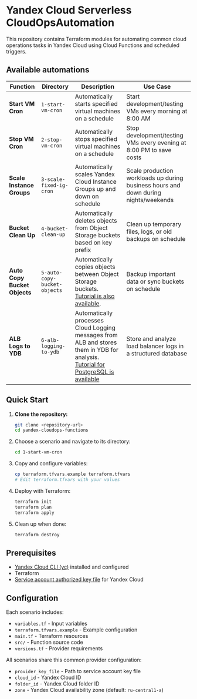 # Yandex Cloud Serverless CloudOpsAutomation

This repository contains Terraform modules for automating common cloud operations tasks in Yandex Cloud using Cloud Functions and scheduled triggers.

## Available automations

| Function | Directory | Description | Use Case |
|----------|-----------|-------------|----------|
| **Start VM Cron** | `1-start-vm-cron` | Automatically starts specified virtual machines on a schedule | Start development/testing VMs every morning at 8:00 AM |
| **Stop VM Cron** | `2-stop-vm-cron` | Automatically stops specified virtual machines on a schedule | Stop development/testing VMs every evening at 8:00 PM to save costs |
| **Scale Instance Groups** | `3-scale-fixed-ig-cron` | Automatically scales Yandex Cloud Instance Groups up and down on schedule | Scale production workloads up during business hours and down during nights/weekends |
| **Bucket Clean Up** | `4-bucket-clean-up` | Automatically deletes objects from Object Storage buckets based on key prefix | Clean up temporary files, logs, or old backups on schedule |
| **Auto Copy Bucket Objects** | `5-auto-copy-bucket-objects` | Automatically copies objects between Object Storage buckets. [Tutorial is also available](https://yandex.cloud/en/docs/functions/tutorials/bucket-to-bucket). | Backup important data or sync buckets on schedule |
| **ALB Logs to YDB** | `6-alb-logging-to-ydb` | Automatically processes Cloud Logging messages from ALB and stores them in YDB for analysis. [Tutorial for PostgreSQL is available](https://yandex.cloud/en/docs/functions/tutorials/logging) | Store and analyze load balancer logs in a structured database |

## Quick Start

1. **Clone the repository:**
    ```bash
    git clone <repository-url>
    cd yandex-cloudops-functions
    ```

2. Choose a scenario and navigate to its directory:

    ```bash
    cd 1-start-vm-cron
    ```

3. Copy and configure variables:

    ```bash
    cp terraform.tfvars.example terraform.tfvars
    # Edit terraform.tfvars with your values
    ```

 4. Deploy with Terraform:

    ```bash
    terraform init
    terraform plan
    terraform apply
    ```

 5. Clean up when done:

    ```bash
    terraform destroy
    ```

## Prerequisites

* [Yandex Cloud CLI (yc)](https://yandex.cloud/en/docs/cli/operations/install-cli) installed and configured
* Terraform
* [Service account authorized key file](https://yandex.cloud/en/docs/iam/operations/authentication/manage-authorized-keys#console_1) for Yandex Cloud

## Configuration

Each scenario includes:

* `variables.tf` - Input variables
* `terraform.tfvars.example` - Example configuration
* `main.tf` - Terraform resources
* `src/` - Function source code
* `versions.tf` - Provider requirements

All scenarios share this common provider configuration:

* `provider_key_file` - Path to service account key file
* `cloud_id` - Yandex Cloud ID
* `folder_id` - Yandex Cloud folder ID
* `zone` - Yandex Cloud availability zone (default: `ru-central1-a`)
